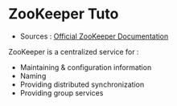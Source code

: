 # ZooKeeper Tuto

* Sources : [Official ZooKeeper Documentation](https://zookeeper.apache.org/)


ZooKeeper is a centralized service for :
* Maintaining & configuration information
* Naming
* Providing distributed synchronization
* Providing group services
